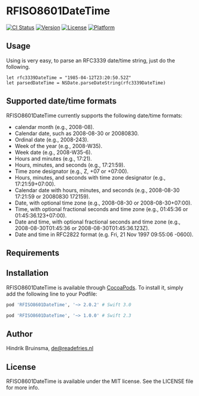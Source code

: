 # RFISO8601DateTime

[![CI Status](http://img.shields.io/travis/readefries/RFISO8601DateTime.svg?style=flat)](https://travis-ci.org/readefries/RFISO8601DateTime)
[![Version](https://img.shields.io/cocoapods/v/RFISO8601DateTime.svg?style=flat)](http://cocoapods.org/pods/RFISO8601DateTime)
[![License](https://img.shields.io/cocoapods/l/RFISO8601DateTime.svg?style=flat)](http://cocoapods.org/pods/RFISO8601DateTime)
[![Platform](https://img.shields.io/cocoapods/p/RFISO8601DateTime.svg?style=flat)](http://cocoapods.org/pods/RFISO8601DateTime)

## Usage

Using is very easy, to parse an RFC3339 date/time string, just do the following.

```
let rfc3339DateTime = "1985-04-12T23:20:50.52Z"
let parsedDateTime = NSDate.parseDateString(rfc3339DateTime)
```

## Supported date/time formats

RFISO8601DateTime currently supports the following date/time formats:
* calendar month (e.g., 2008-08).
* Calendar date, such as 2008-08-30 or 20080830.
* Ordinal date (e.g., 2008-243). 
* Week of the year (e.g., 2008-W35).
* Week date (e.g., 2008-W35-6).
* Hours and minutes (e.g., 17:21).
* Hours, minutes, and seconds (e.g., 17:21:59).
* Time zone designator (e.g., Z, +07 or +07:00).
* Hours, minutes, and seconds with time zone designator (e.g., 17:21:59+07:00). 
* Calendar date with hours, minutes, and seconds (e.g., 2008-08-30 17:21:59 or 20080830 172159).
* Date, with optional time zone (e.g., 2008-08-30 or 2008-08-30+07:00).
* Time, with optional fractional seconds and time zone (e.g., 01:45:36 or 01:45:36.123+07:00).
* Date and time, with optional fractional seconds and time zone (e.g., 2008-08-30T01:45:36 or 2008-08-30T01:45:36.123Z).
* Date and time in RFC2822 format (e.g. Fri, 21 Nov 1997 09:55:06 -0600).

## Requirements

## Installation

RFISO8601DateTime is available through [CocoaPods](http://cocoapods.org). To install
it, simply add the following line to your Podfile:

```ruby
pod 'RFISO8601DateTime', '~> 2.0.2' # Swift 3.0
```

```ruby
pod 'RFISO8601DateTime', '~> 1.0.0' # Swift 2.3
```

## Author

Hindrik Bruinsma, de@readefries.nl

## License

RFISO8601DateTime is available under the MIT license. See the LICENSE file for more info.
